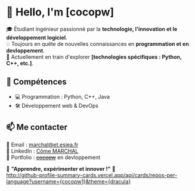 # 👋 Hello, I'm [cocopw]  

🎓 Étudiant ingénieur passionné par la **technologie, l'innovation et le développement logiciel**.  
💡 Toujours en quête de nouvelles connaissances en **programmation et en devloppement**.  
🔧 Actuellement en train d'explorer **[technologies spécifiques : Python, C++, etc.]**.  

## 🚀 Compétences  
- 💻 Programmation : Python, C++, Java
- 🛠️ Développement web & DevOps

## 📫 Me contacter  
📧 Email : [marchal@et.esiea.fr](mailto:marchal@et.esiea.fr)  
🔗 LinkedIn : [Côme MARCHAL](https://www.linkedin.com/in/c%C3%B4me-marchal-480462240)  
📂 Portfolio : ~~[cocopw](https://cocopw.fr)~~ en devloppement 

📌 **"Apprendre, expérimenter et innover !"** 🚀  
http://github-profile-summary-cards.vercel.app/api/cards/repos-per-language?username={cocopw1}&theme={dracula}
